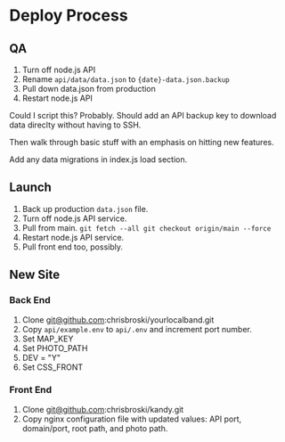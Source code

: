 Deploy Process
==============

## QA

1. Turn off node.js API
2. Rename `api/data/data.json` to `{date}-data.json.backup`
3. Pull down data.json from production
4. Restart node.js API

Could I script this? Probably. Should add an API backup key to download data direclty without having to SSH.

Then walk through basic stuff with an emphasis on hitting new features.

Add any data migrations in index.js load section.

## Launch

1. Back up production `data.json` file.
2. Turn off node.js API service.
3. Pull from main.
    `git fetch --all
    git checkout origin/main --force`
4. Restart node.js API service.
5. Pull front end too, possibly.

## New Site

### Back End

1. Clone git@github.com:chrisbroski/yourlocalband.git
2. Copy `api/example.env` to `api/.env` and increment port number.
3. Set MAP_KEY
4. Set PHOTO_PATH
5. DEV = "Y"
6. Set CSS_FRONT

### Front End

1. Clone git@github.com:chrisbroski/kandy.git
2. Copy nginx configuration file with updated values: API port, domain/port, root path, and photo path.

